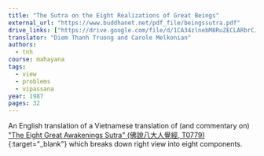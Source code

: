 ```yaml
---
title: "The Sutra on the Eight Realizations of Great Beings"
external_url: "https://www.buddhanet.net/pdf_file/beingssutra.pdf"
drive_links: ["https://drive.google.com/file/d/1CA34zlnebM8RuZECLARbrCJkB16D_JWN/view?usp=drivesdk"]
translator: "Diem Thanh Truong and Carole Melkonian"
authors:
  - tnh
course: mahayana
tags:
  - view
  - problems
  - vipassana
year: 1987
pages: 32
---
```


An English translation of a Vietnamese translation of (and commentary on) ["The Eight Great Awakenings Sutra" (佛說八大人覺經, T0779)](https://web.archive.org/web/20200413134557/https://fotuozhengfa.com/archives/35339){:target="_blank"} which breaks down right view into eight components.

